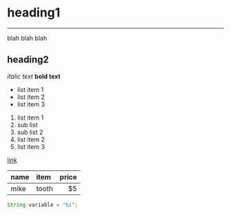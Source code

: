 # heading1
---
blah blah blah

## heading2

*italic text*
**bold text**

- list item 1
- list item 2
- list item 3

1. list item 1
 1. sub list
 2. sub list 2
2. list item 2
3. list item 3

[link](http://www.google.com "To the site")

|name |item | price |
| ----|:----|------:|
|mike | tooth| $5   |

```java
String variable = "hi";
```
